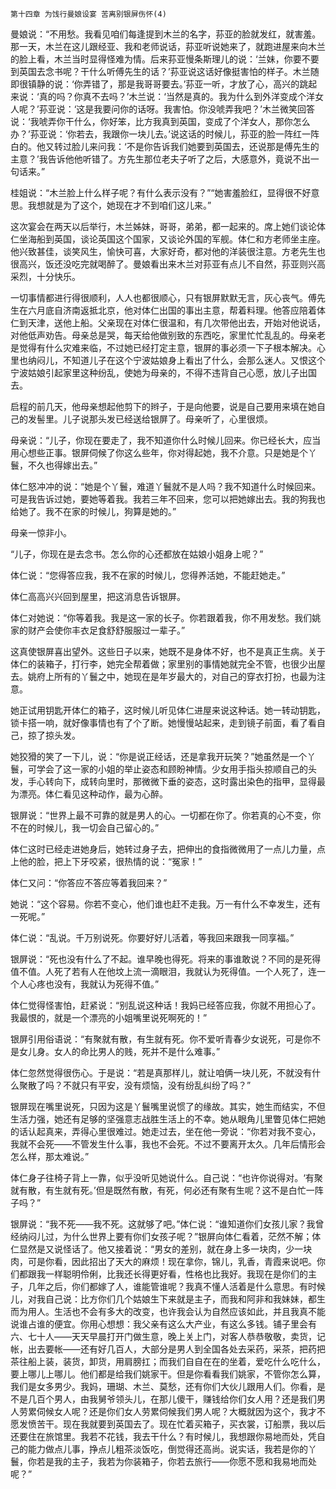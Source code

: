    第十四章 为饯行曼娘设宴 苦离别银屏伤怀(4) 

   曼娘说：“不用愁。我看见咱们每逢提到木兰的名字，荪亚的脸就发红，就害羞。那一天，木兰在这儿跟经亚、我和老师说话，荪亚听说她来了，就跑进屋来向木兰的脸上看，木兰当时显得怪难为情。后来荪亚慢条斯理儿的说：‘兰妹，你要不要到英国去念书呢？干什么听傅先生的话？’荪亚说这话好像挺害怕的样子。木兰随即很镇静的说：‘你弄错了，那是我哥哥要去。’荪亚一听，才放了心，高兴的跳起来说：‘真的吗？你真不去吗？’木兰说：‘当然是真的。我为什么到外洋变成个洋女人呢？’荪亚说：‘这是我要问你的话呀。我害怕。你没唬弄我吧？’木兰微笑回答说：‘我唬弄你干什么，你好笨，比方我真到英国，变成了个洋女人，那你怎么办？’荪亚说：‘你若去，我跟你一块儿去。’说这话的时候儿，荪亚的脸一阵红一阵白的。他又转过脸儿来问我：‘不是你告诉我们她要到英国去，还说那是傅先生的主意？’我告诉他他听错了。方先生那位老夫子听了之后，大感意外，竟说不出一句话来。”

   桂姐说：“木兰脸上什么样子呢？有什么表示没有？”“她害羞脸红，显得很不好意思。我想就是为了这个，她现在才不到咱们这儿来。”

   这次宴会在两天以后举行，木兰姊妹，哥哥，弟弟，都一起来的。席上她们谈论体仁坐海船到英国，谈论英国这个国家，又谈论外国的军舰。体仁和方老师坐主座。他兴致甚佳，谈笑风生，愉快可喜，大家好奇，都对他的洋装很注意。方老先生也很高兴，饭还没吃完就喝醉了。曼娘看出来木兰对荪亚有点儿不自然，荪亚则兴高采烈，十分快乐。

   一切事情都进行得很顺利，人人也都很顺心，只有银屏默默无言，灰心丧气。傅先生在六月底自济南返抵北京，他对体仁出国的事出主意，帮着料理。他答应陪着体仁到天津，送他上船。父亲现在对体仁很温和，有几次带他出去，开始对他说话，对他低声劝告。母亲总是哭，每天给他做别致的东西吃，家里忙忙乱乱的。母亲老是觉得有什么灾难来临，不过她已经打定主意，银屏的事必须一下子根本解决。心里也纳闷儿，不知道儿子在这个宁波姑娘身上看出了什么，会那么迷人。又恨这个宁波姑娘引起家里这种纷乱，使她为母亲的，不得不违背自己心愿，放儿子出国去。

   启程的前几天，他母亲想起他剪下的辫子，于是向他要，说是自己要用来填在她自己的发髻里。儿子说那头发已经送给银屏了。母亲听了，心里很烦。

   母亲说：“儿子，你现在要走了，我不知道你什么时候儿回来。你已经长大，应当用心想些正事。银屏伺候了你这么些年，你对得起她，我不介意。只是她是个丫鬟，不久也得嫁出去。”

   体仁怒冲冲的说：“她是个丫鬟，难道丫鬟就不是人吗？我不知道什么时候回来。可是我告诉过她，要她等着我。我若三年不回来，您可以把她嫁出去。我的狗我也给她了。我不在家的时候儿，狗算是她的。”

   母亲一惊非小。

   “儿子，你现在是去念书。怎么你的心还都放在姑娘小姐身上呢？”

   体仁说：“您得答应我，我不在家的时候儿，您得养活她，不能赶她走。”

   体仁高高兴兴回到屋里，把这消息告诉银屏。

   体仁对她说：“你等着我。我是这一家的长子。你若跟着我，你不用发愁。我们姚家的财产会使你丰衣足食舒舒服服过一辈子。”

   这真使银屏喜出望外。这些日子以来，她既不是身体不好，也不是真正生病。关于体仁的装箱子，打行李，她完全帮着做；家里别的事情她就完全不管，也很少出屋去。姚府上所有的丫鬟之中，她现在是年岁最大的，对自己的穿衣打扮，也最为注意。

   她正试用钥匙开体仁的箱子，这时候儿听见体仁进屋来说这种话。她一转动钥匙，锁卡搭一响，就好像事情也有了个了断。她慢慢站起来，走到镜子前面，看了看自己，掠了掠头发。

   她狡猾的笑了一下儿，说：“你是说正经话，还是拿我开玩笑？”她虽然是一个丫鬟，可学会了这一家的小姐的举止姿态和顾盼神情。少女用手指头掠顺自己的头发，手心转向下，成转向里时，那微微下垂的姿态，这时露出染色的指甲，显得最为漂亮。体仁看见这种动作，最为心醉。

   银屏说：“世界上最不可靠的就是男人的心。一切都在你了。你若真的心不变，你不在的时候儿，我一切会自己留心的。”

   体仁这时已经走进她身后，她转过身子去，把伸出的食指微微用了一点儿力量，点上他的脸，把上下牙咬紧，很热情的说：“冤家！”

   体仁又问：“你答应不答应等着我回来？”

   她说：“这个容易。你若不变心，他们谁也赶不走我。万一有什么不幸发生，还有一死呢。”

   体仁说：“乱说。千万别说死。你要好好儿活着，等我回来跟我一同享福。”

   银屏说：“死也没有什么了不起。谁早晚也得死。将来的事谁敢说？不同的是死得值不值。人死了若有人在他坟上流一滴眼泪，我就认为死得值。一个人死了，连一个人心疼也没有，我就认为死得不值。”

   体仁觉得怪害怕，赶紧说：“别乱说这种话！我妈已经答应我，你就不用担心了。我最恨的，就是一个漂亮的小姐嘴里说死啊死的！”

   银屏引用俗语说：“有聚就有散，有生就有死。你不爱听青春少女说死，可是你不是女儿身。女人的命比男人的贱，死并不是什么难事。”

   体仁忽然觉得很伤心。于是说：“若是真那样儿，就让咱俩一块儿死，不就没有什么聚散了吗？不就只有平安，没有烦恼，没有纷乱纠纷了吗？”

   银屏现在嘴里说死，只因为这是丫鬟嘴里说惯了的缘故。其实，她生而结实，不但生活力强，她还有足够的坚强意志战胜生活上的不幸。她从眼角儿里瞥见体仁把她的话认起真来，弄得心里很难过。她走过去，坐在他一旁说：“你若对我不变心，我就不会死——不管发生什么事，我也不会死。不过不要离开太久。几年后情形会怎么样，那太难说。”

   体仁身子往椅子背上一靠，似乎没听见她说什么。自己说：“也许你说得对。‘有聚就有散，有生就有死。’但是既然有散，有死，何必还有聚有生呢？这不是白忙一阵子吗？”

   银屏说：“我不死——我不死。这就够了吧。”体仁说：“谁知道你们女孩儿家？我曾经纳闷儿过，为什么世界上要有你们女孩子呢？”银屏向体仁看着，茫然不解；体仁显然是又说怪话了。他又接着说：“男女的差别，就在身上多一块肉，少一块肉，可是你看，因此招出了天大的麻烦！现在拿你，锦儿，乳香，青霞来说吧。你们都跟我一样聪明伶俐，比我还长得更好看，性格也比我好。我现在是你们的主子，几年之后，你们都嫁了人，谁能管谁呢？我真不懂人活着是什么意思。有时候儿，对我自己说：比方你们几个姑娘生下来就是主子，而我和阿非和我妹妹，都生而为用人。生活也不会有多大的改变，也许我会认为自然应该如此，并且我真不能说谁占谁的便宜。你用心想想：我父亲有这么大产业，有这么多钱。铺子里会有六、七十人——天天早晨打开门做生意，晚上关上门，对客人恭恭敬敬，卖货，记帐，出去要帐——还有好几百人，大部分是男人到全国各处去采药，采茶，把药把茶往船上装，装货，卸货，用肩膀扛；而我们自自在在的坐着，爱吃什么吃什么，要上哪儿上哪儿。他们都是给我们姚家干。但是你看看我们姚家，不管你怎么算，我们是女多男少。我妈，珊瑚、木兰、莫愁，还有你们大伙儿跟用人们。你看，是不是几百个男人，由我舅爷领头儿，在那儿傻干，赚钱给你们女人用？还是我们男人劳累伺候女人呢？还是你们女人劳累伺候我们男人呢？大概就因为这个，我才不愿发愤苦干。现在我就要到英国去了。现在忙着买箱子，买衣裳，订船票，我以后还要住在旅馆里。我若不花钱，我去干什么？有时候儿，我想跟你易地而处，凭自己的能力做点儿事，挣点儿粗茶淡饭吃，倒觉得还高尚。说实话，我若是你的丫鬟，你若是我的主子，我若为你装箱子，你若去旅行——你愿不愿和我易地而处呢？”

